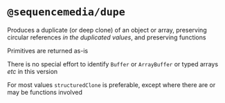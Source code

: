 # `@sequencemedia/dupe`

Produces a duplicate (or deep clone) of an object or array, preserving circular references _in the duplicated values_, and preserving functions

Primitives are returned as-is

There is no special effort to identify `Buffer` or `ArrayBuffer` or typed arrays _etc_ in this version

For most values `structuredClone` is preferable, except where there are or may be functions involved
